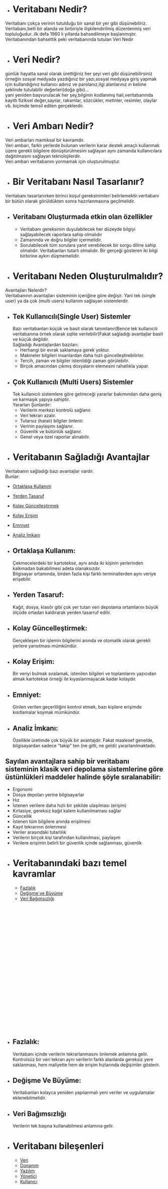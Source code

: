 - # Veritabanı Nedir?

Veritabanı çokça verinin tutulduğu bir sanal bir yer gibi düşünebiliriz.  
Veritabanı,belli bir alanda ve birbiriyle ilişkilendirilmiş düzenlenmiş veri topluluğudur..ilk defa 1960 lı yıllarda bahsedilmeye başlanmıştır.  
Veritabanından bahsettik peki veritabanında tutulan Veri Nedir  
- # Veri Nedir?
günlük hayatta sanal olarak ürettiğiniz her şeyi veri gibi düşünebilirsiniz örneğin sosyal medyada yazdığınız bir yazı,sosyal medyaya giriş yapmak için kullandığınız kullanıcı adınız ve parolanız,ilgi alanlarınız ın kelime şeklinde tutulabilir değerleri(doğa gibi)...  
yani yeniden başvurulacak her şey,bilginin kodlanmış hali,veritabanında kayıtlı fiziksel değer,sayılar, rakamlar, sözcükler, metinler, resimler, olaylar vb. biçimde temsil edilen gerçeklerdir.
- # Veri Ambarı Nedir?
Veri ambarları mantıksal bir kavramdır.  
Veri ambarı, farklı yerlerde bulunan verilerin karar destek amaçlı kullanmak üzere gerekli bilgilere dönüştürülmesini sağlayan aynı zamanda kullanıcılara dağıtılmasını sağlayan teknolojilerdir.  
Veri ambarı veritabanını yormamak için oluşturulmuştur.

- # Bir Veritabanı Nasıl Tasarlanır?
Veritabanı tasarlanırken birinci koşul gereksinimleri belirlemektir.veritabanı bir bütün olarak görüldükten sonra hazırlanmasına geçilmelidir. 
  - ## Veritabanı Oluşturmada etkin olan özellikler
    - Veritabanı gereksinim duyulabilecek her düzeyde bilgiyi sağlayabilecek raporlara sahip olmalıdır
    - Zamanında ve doğru bilgiler içermelidir. 
    - Sorulabilecek tüm sorulara yanıt verebilecek bir sorgu diline sahip olmalıdır. Veritabanları tutarlı olmalıdır. Bir gerçeği gösteren iki bilgi birbirine aykırı düşmemelidir.
- # Veritabanı Neden Oluşturulmalıdır?
Avantajları Nelerdir?  
Veritabanının avantajları sisteminin içeriğine göre değişir. Yani tek (single user) ya da çok (multi users) kullanım sağlayan sistemlerdir.
  - ## Tek Kullanıcılı(Single User) Sistemler
    Bazı veritabanları küçük ve basit olarak tanımlanır(Bence tek kullanıcılı veritabanına örnek olarak sqlite verilebilir)Fakat sağladığı avantajlar basit ve küçük değildir.  
    Sağladığı Avantajlardan bazıları:
      - Herhangi bir evrak saklamaya gerek yoktur.
      - Makineler bilgileri insanlardan daha hızlı güncelleştirebilirler.
      - Tercih, zaman ve bilgiler istenildiği zaman görülebilir.
      - Birçok amacından çıkmış dosyaların elemesini rahatlıkla yapar.
  - ## Çok Kullanıcılı (Multi Users) Sistemler
    Tek kullanıcılı sistemlere  göre getireceği yararlar bakımından daha geniş ve karmaşık yapıya sahiptir.  
    Yararları Şunlardır:
      - Verilerin merkezi kontrolü sağlanır.
      - Veri tekrarı azalır.
      - Tutarsız (hatalı) bilgiler önlenir.
      - Verinin paylaşımı sağlanır.
      - Güvenlik ve bütünlük sağlanır.
      - Genel veya özel raporlar alınabilir.
- # Veritabanın Sağladığı Avantajlar
Veritabanın sağladığı bazı avantajlar vardır.  
Bunlar:
  - [Ortaklaşa Kullanım](https://github.com/fatihemregit/1.sinif_donem2_ders_notlari/blob/veritabani1/bolum1.md#ortakla%C5%9Fa-kullan%C4%B1m)
  - [Yerden Tasaruf](https://github.com/fatihemregit/1.sinif_donem2_ders_notlari/blob/veritabani1/bolum1.md#yerden-tasaruf)
  - [Kolay Güncelleştirmek](https://github.com/fatihemregit/1.sinif_donem2_ders_notlari/blob/veritabani1/bolum1.md#kolay-g%C3%BCncelle%C5%9Ftirmek)
  - [Kolay Erişim](https://github.com/fatihemregit/1.sinif_donem2_ders_notlari/blob/veritabani1/bolum1.md#kolay-eri%C5%9Fim)
  - [Emniyet](https://github.com/fatihemregit/1.sinif_donem2_ders_notlari/blob/veritabani1/bolum1.md#emniyet)
  - [Analiz İmkanı](https://github.com/fatihemregit/1.sinif_donem2_ders_notlari/blob/veritabani1/bolum1.md#analiz-i%CC%87mkan%C4%B1)





  - ## Ortaklaşa Kullanım:
    Çekmecelerdeki bir kartotekse, aynı anda iki kişinin yerlerinden kalkmadan bakabilmesi adeta olanaksızdır.  
Bilgisayar ortamında, birden fazla kişi  farklı terminallerden aynı veriye erişebilir.
  - ## Yerden Tasaruf:
    Kağıt, dosya, klasör gibi çok yer tutan veri depolama ortamlarını büyük ölçüde ortadan kaldırarak yerden tasarruf edilir.
  - ## Kolay Güncelleştirmek:
    Gerçekleşen  bir işlemin bilgilerini anında ve otomatik olarak gerekli yerlere yansıtması mümkündür.
  - ## Kolay Erişim:
    Bir veriyi bulmak sıralamak, istenilen bilgileri ve toplamlarını yazıcıdan almak kartotekse örneği ile kıyaslanmayacak kadar kolaydır.
  - ## Emniyet:
    Girilen verilen geçerliliğini kontrol etmek, bazı kişilere erişimde kısıtlamalar koymak mümkündür.
  - ## Analiz İmkanı:
    Özellikle üretimde çok büyük bir avantajdır. Fakat maalesef genelde, bilgisayardan sadece  “takip” ten (ne gitti, ne geldi) yararlanılmaktadır.
## Sayılan avantajlara sahip bir veritabanı sisteminin klasik veri depolama sistemlerine göre üstünlükleri maddeler halinde şöyle sıralanabilir:
  - Ergonomi
  - Dosya depoları yerine bilgisayarlar
  - Hız
  - İstenen verilere daha hızlı bir şekilde ulaşılması (erişim)
  - Kırtasiye, gereksiz kağıt kalem kullanılmaması sağlar
  - Güncellik
  - İstenen tüm bilgilere anında erişilmesi
  - Kayıt tekrarının önlenmesi
  - Veriler arasındaki tutarlılık
  - Verilerin birçok kişi tarafından kullanılması, paylaşım
  - Verilere erişimin belirli bir güvenlik içinde sağlanması, güvenlik
- # Veritabanındaki bazı temel kavramlar
  - [Fazlalık](https://github.com/fatihemregit/1.sinif_donem2_ders_notlari/blob/veritabani1/bolum1.md#fazlal%C4%B1k)
  - [Değişme ve Büyüme](https://github.com/fatihemregit/1.sinif_donem2_ders_notlari/blob/veritabani1/bolum1.md#de%C4%9Fi%C5%9Fme-ve-b%C3%BCy%C3%BCme)
  - [Veri Bağımsızlığı](https://github.com/fatihemregit/1.sinif_donem2_ders_notlari/blob/veritabani1/bolum1.md#veri-ba%C4%9F%C4%B1ms%C4%B1zl%C4%B1%C4%9F%C4%B1)
<br>
<br>
<br>
<br>
<br>
<br>
<br>
<br>
<br>
<br>
<br>
<br>
<br>
<br>
<br>
<br> 
<br>
<br>
<br>
<br>
<br>
<br>
<br>

  - ## Fazlalık:
    Veritabanı içinde verilerin tekrarlanmasını önlemek anlamına gelir.  
    Kontrolsüz bir veri tekrarı aynı verilerin farklı alanlarda gereksiz yere saklanması, hem maliyette hem de erişim hızlarında değişimler gösterir.
  - ## Değişme Ve Büyüme:
    Veritabanları kolayca yeniden yapılanmalı yeni veriler ve uygulamalar eklenebilmelidir.
  - ## Veri Bağımsızlığı
    Verilerin tek başına kullanabilmesi anlamına gelir.
- # Veritabanı bileşenleri
  - [Veri](https://github.com/fatihemregit/1.sinif_donem2_ders_notlari/blob/veritabani1/bolum1.md#veri)
  - [Donanım](https://github.com/fatihemregit/1.sinif_donem2_ders_notlari/blob/veritabani1/bolum1.md#donan%C4%B1m)
  - [Yazılım](https://github.com/fatihemregit/1.sinif_donem2_ders_notlari/blob/veritabani1/bolum1.md#yaz%C4%B1l%C4%B1m)
  - [Yönetici](https://github.com/fatihemregit/1.sinif_donem2_ders_notlari/blob/veritabani1/bolum1.md#y%C3%B6netici)
  - [Kullanıcı](https://github.com/fatihemregit/1.sinif_donem2_ders_notlari/blob/veritabani1/bolum1.md#kullan%C4%B1c%C4%B1)
<br>
<br>
<br>
<br>
<br>
<br>
<br>
<br>
<br>
<br>
<br>
<br>
<br>
<br>
<br>
<br>
<br>
<br>
<br>
<br>
<br>
<br>
<br>

  - ## Donanım
    Verilerin saklanıldığı iletildiği, girildiği birimlerdir.  
    Donanım, veritabanının ölçeklenebildiği ve kullanımında etkin olan bir bileşendir.
  - ## Yazılım
    Veritabanını düzenleyen erişim ve güvenliğini sağlayan programlardır.
  - ## Yönetici
    Veritabanını yöneten ve bakımını yapan yetkili kişilerdir.
  - ## Kullanıcı
    Veritabanında yapılan verilerin erişilmesini ve bunların kullanılmasını sağlarlar.
